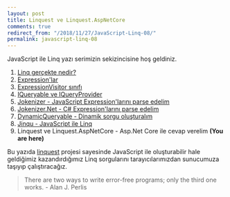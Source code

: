 ```yaml
---
layout: post
title: Linquest ve Linquest.AspNetCore
comments: true
redirect_from: "/2018/11/27/JavaScript-Linq-08/"
permalink: javascript-linq-08
---
```


JavaScript ile Linq yazı serimizin sekizincisine hoş geldiniz.

1. [Linq gerçekte nedir?](/javascript-linq-01)
2. [Expression'lar](/javascript-linq-02)
3. [ExpressionVisitor sınıfı](/javascript-linq-03)
4. [IQueryable ve IQueryProvider](/javascript-linq-03)
5. [Jokenizer - JavaScript Expression'larını parse edelim](/javascript-linq-05)
6. [Jokenizer.Net - C# Expression'larını parse edelim](/javascript-linq-06)
7. [DynamicQueryable - Dinamik sorgu oluşturalım](/javascript-linq-08)
8. [Jinqu - JavaScript ile Linq](/javascript-linq-09)
9. Linquest ve Linquest.AspNetCore - Asp.Net Core ile cevap verelim  **(You are here)**

Bu yazıda [linquest](https://github.com/jin-qu/linquest) projesi sayesinde JavaScript ile oluşturabilir hale geldiğimiz kazandırdığımız Linq sorgularını tarayıcılarımızdan sunucumuza taşıyıp çalıştıracağız.

> There are two ways to write error-free programs; only the third one works. - Alan J. Perlis
